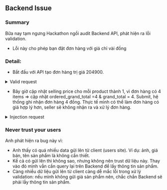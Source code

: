 ## Backend Issue

### Summary
Bữa nay tạm ngưng Hackathon ngồi audit Backend API, phát hiện ra lỗi validation.
- Lỗi này cho phép bạn đặt đơn hàng với giá chỉ vài  đồng

### Detail:
- Bắt đầu với API tạo đơn hàng trị giá 204900.

<details>
<summary>Valid request</summary>

```json
POST /create-order
{
    "business_id": "69417842-5c1d-417e-9e58-01bfb38a38f1",
    "promotion_code": null,
    "ordered_grand_total": 204900,
    "promotion_discount": 0,
    "delivery_fee":0,
    "grand_total": 204900,
    "state": "waiting_confirm",
    "payment_method": "COD",
    "note": "Nhận hàng ở đầu hẻm.", 
    "delivery_method":"seller_delivery",
    "buyer_info": {
        "phone_number": "0899329946",
        "name": "Nguyễn Văn Minh",
        "address": "Central park 3"
    },
    "list_order_item": [
        {
            "product_id":"d18e006e-c9be-440d-946e-6bb0bad00c78",
            "product_name":"Bánh xèo",
            "product_selling_price": 4900,
            "product_normal_price": 5000,
            "quantity":1,
            "product_images": [
                "https://d3hr4eej8cfgwy.cloudfront.net/centralweb/4d10b423-0350-41c7-9b5f-d4b6bd2fde87/image/1623145905416.png"
            ],
            "note":"bánh nhiều"
        },
         {
            "product_id":"16f6e859-e20a-4013-906c-294e7efd0c6f",
            "product_name":"Cơm gia đình",
            "product_normal_price":80000,
            "product_selling_price":0,
            "product_images": [
                "https://d3hr4eej8cfgwy.cloudfront.net/centralweb/4d10b423-0350-41c7-9b5f-d4b6bd2fde87/image/1623144732667.png"
            ],
            "quantity":2,
            "note":"Không cay"
        },
         {
            "product_id":"eedfe0a3-b40d-4d5b-b3f8-200234381739",
            "product_name":"Mì tôm",
            "product_normal_price":40000,
            "product_selling_price":0,
            "product_images": [
                "https://d3hr4eej8cfgwy.cloudfront.net/centralweb/4d10b423-0350-41c7-9b5f-d4b6bd2fde87/image/1623145312183.png"
            ],
            "quantity":1,
            "note":"Mì chín kỹ"
        
        }

    ]
}
```
</details>

- Bây giờ cập nhật selling price cho mỗi product thành 1, vì đơn hàng có 4 items => cập nhật ordered_grand_total =4 & grand_total = 4. Submit, hệ thống ghi nhận đơn hàng 4 đồng.
Thực tế mình có thể làm đơn hàng có giá hợp lý hơn, seller sẽ không nhận ra và xử lý đơn hàng.

<details>
<summary>Injection request</summary>

```json
{
    "business_id": "69417842-5c1d-417e-9e58-01bfb38a38f1",
    "promotion_code": null,
    "ordered_grand_total": 4,
    "promotion_discount": 0,
    "delivery_fee":0,
    "grand_total": 4,
    "state": "waiting_confirm",
    "payment_method": "COD",
    "note": "Nhận hàng ở đầu hẻm.", 
    "delivery_method":"seller_delivery",
    "buyer_info": {
        "phone_number": "0899329946",
        "name": "Nguyễn Văn Minh",
        "address": "Central park 3"
    },
    "list_order_item": [
        {
            "product_id":"d18e006e-c9be-440d-946e-6bb0bad00c78",
            "product_name":"Bánh xèo",
            "product_selling_price": 1,
            "product_normal_price": 5000,
            "quantity":1,
            "product_images": [
                "https://d3hr4eej8cfgwy.cloudfront.net/centralweb/4d10b423-0350-41c7-9b5f-d4b6bd2fde87/image/1623145905416.png"
            ],
            "note":"bánh nhiều"
        },
         {
            "product_id":"16f6e859-e20a-4013-906c-294e7efd0c6f",
            "product_name":"Cơm gia đình",
            "product_normal_price":80000,
            "product_selling_price":1,
            "product_images": [
                "https://d3hr4eej8cfgwy.cloudfront.net/centralweb/4d10b423-0350-41c7-9b5f-d4b6bd2fde87/image/1623144732667.png"
            ],
            "quantity":2,
            "note":"Không cay"
        },
         {
            "product_id":"eedfe0a3-b40d-4d5b-b3f8-200234381739",
            "product_name":"Mì tôm",
            "product_normal_price":40000,
            "product_selling_price":1,
            "product_images": [
                "https://d3hr4eej8cfgwy.cloudfront.net/centralweb/4d10b423-0350-41c7-9b5f-d4b6bd2fde87/image/1623145312183.png"
            ],
            "quantity":1,
            "note":"Mì chín kỹ"
        
        }

    ]
}
```
</details>

### Never trust your users
Anh phát hiện ra bug này vì:
- Anh thấy có quá nhiều data gửi lên từ client (users site). Ví dụ: ảnh, giá bán, tên sản phẩm là không cần thiết.
- Kể cả có gửi lên thì không sao, nhưng không nên trust dữ liệu này. Thay vào đó mình vẫn cần query lại trên Backend để lấy thông tin sản phẩm.
- Càng nhiều dữ liệu gửi lên từ client càng dễ mắc lỗi trong xử lý validation: nếu mình không gửi giá sản phẩm nên, chắc chắn Backend sẽ phải lẫy thông tin sản phẩm.

